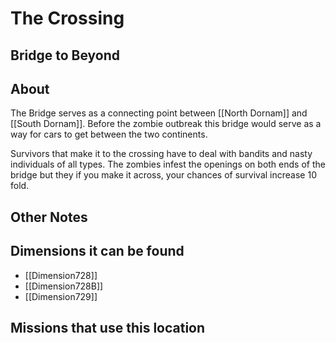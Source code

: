 # The Crossing
## Bridge to Beyond

## About
The Bridge serves as a connecting point between [[North Dornam]] and [[South Dornam]].  Before the zombie outbreak this bridge would serve as a way for cars to get between the two continents. 

Survivors that make it to the crossing have to deal with bandits and nasty individuals of all types. The zombies infest the openings on both ends of the bridge but they if you make it across, your chances of survival increase 10 fold.

## Other Notes

## Dimensions it can be found
- [[Dimension728]]
-  [[Dimension728B]]
- [[Dimension729]]

## Missions that use this location